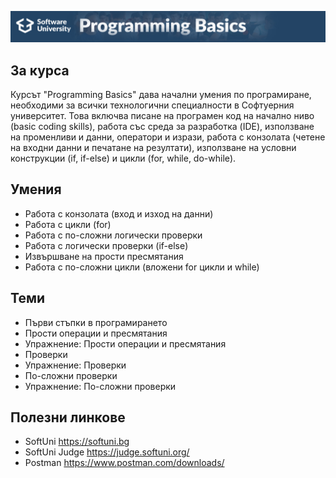 ![Programming Basics with Javascript](https://github.com/PanayotovaT/SoftUni_JS_Programming_Basics/blob/main/_README/ProgrammingBasics.jpg)

## За курса 

Курсът "Programming Basics" дава начални умения по програмиране, необходими за всички технологични специалности в Софтуерния университет. Това включва писане на програмен код на начално ниво (basic coding skills), работа със среда за разработка (IDE), използване на променливи и данни, оператори и изрази, работа с конзолата (четене на входни данни и печатане на резултати), използване на условни конструкции (if, if-else) и цикли (for, while, do-while).

## Умения

- Работа с конзолата (вход и изход на данни)
- Работа с цикли (for)
- Работа с по-сложни логически проверки
- Работа с логически проверки (if-else)
- Извършване на прости пресмятания
- Работа с по-сложни цикли (вложени for цикли и while)

## Теми

- Първи стъпки в програмирането
- Прости операции и пресмятания
- Упражнение: Прости операции и пресмятания
- Проверки
- Упражнение: Проверки
- По-сложни проверки
- Упражнение: По-сложни проверки

## Полезни линкове

- SoftUni https://softuni.bg
- SoftUni Judge https://judge.softuni.org/
- Postman https://www.postman.com/downloads/
